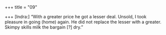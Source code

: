 +++
title = "09"

+++
[Indra:] “With a greater price he got a lesser deal. Unsold, I took  pleasure in going (home) again.
He did not replace the lesser with a greater. Skimpy skills milk the
bargain [?] dry.”